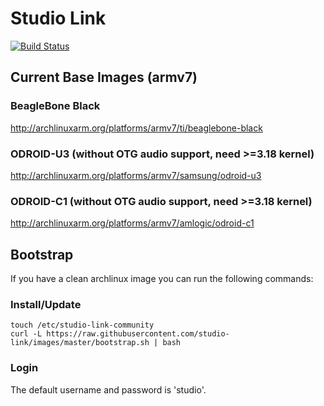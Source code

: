 # Studio Link

[![Build Status](https://ci-studio.visr.de/job/studio-link-images/badge/icon)](https://ci-studio.visr.de/job/studio-link-images/)

## Current Base Images (armv7)

### BeagleBone Black

http://archlinuxarm.org/platforms/armv7/ti/beaglebone-black

### ODROID-U3 (without OTG audio support, need >=3.18 kernel)

http://archlinuxarm.org/platforms/armv7/samsung/odroid-u3

### ODROID-C1 (without OTG audio support, need >=3.18 kernel)

http://archlinuxarm.org/platforms/armv7/amlogic/odroid-c1

## Bootstrap

If you have a clean archlinux image you can run the following commands:

### Install/Update

```
touch /etc/studio-link-community
curl -L https://raw.githubusercontent.com/studio-link/images/master/bootstrap.sh | bash
```
### Login

The default username and password is 'studio'.
